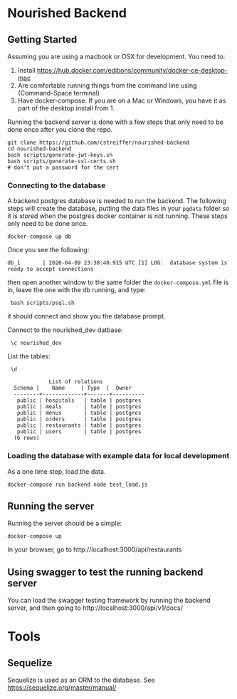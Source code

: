 # Nourished Backend

## Getting Started

Assuming you are using a macbook or OSX for development.  You need to:

1. Install https://hub.docker.com/editions/community/docker-ce-desktop-mac
2. Are comfortable running things from the command line using (Command-Space terminal)
3. Have docker-compose.  If you are on a Mac or Windows, you have it as part of the desktop install from 1.

Running the backend server is done with a few steps that only need to be done once after you clone the repo.

    git clone https://github.com/cstreiffer/nourished-backend
    cd nourished-backend
    bash scripts/generate-jwt-keys.sh
    bash scripts/generate-ssl-certs.sh
    # don't put a password for the cert

### Connecting to the database

A backend postgres database is needed to run the backend.  The following steps will create the database, putting the data files in your `pgdata` folder so it is stored when the postgres docker container is not running.  These steps only need to be done once.

    docker-compose up db

Once you see the following:

    db_1       | 2020-04-09 23:38:40.915 UTC [1] LOG:  database system is ready to accept connections

then open another window to the same folder the `docker-compose.yml` file is in, leave the one with the db running, and type:

     bash scripts/psql.sh

it should connect and show you the database prompt.


Connect to the nourished_dev datbase:

     \c nourished_dev

List the tables:

     \d

                 List of relations
      Schema |    Name     | Type  |  Owner
      --------+-------------+-------+----------
       public | hospitals   | table | postgres
       public | meals       | table | postgres
       public | menus       | table | postgres
       public | orders      | table | postgres
       public | restaurants | table | postgres
       public | users       | table | postgres
      (6 rows)

### Loading the database with example data for local development

As a one time step, load the data.

    docker-compose run backend node test_load.js

## Running the server

Running the server should be a simple:

    docker-compose up

In your browser, go to http://localhost:3000/api/restaurants

## Using swagger to test the running backend server

You can load the swagger testing framework by running the backend server, and then going to http://localhost:3000/api/v1/docs/


# Tools

## Sequelize

Sequelize is used as an ORM to the database.  See https://sequelize.org/master/manual/
